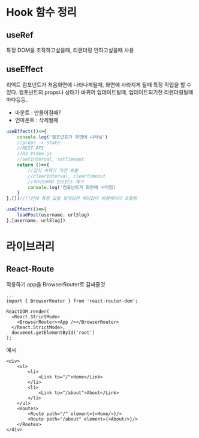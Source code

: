# Hook 함수 정리

## useRef
특정 DOM을 조작하고싶을때, 리랜더링 안하고싶을때 사용

## useEffect
리액트 컴포넌트가 처음화면에 나타나게될때,
화면에 사라지게 될때 특정 작업을 할 수 있다.
컴포넌트의 props나 상태가 바뀌어 업데이트될때, 업데이트되기전
리랜더링될때마다등등..
- 마운트 : 만들어질때?
- 언마운트 : 삭제될때

```javascript
useEffect(()=>{
    console.log('컴포넌트가 화면에 나타남')
    //props -> state
    //REST API
    //D3 Video.js
    //setInterval, setTimeout
    return ()=>{
        //값이 바뀌기 직전 호출
        //clearInterval, clearTimeout
        //라이브러리 인스턴스 제거
        console.log('컴포넌트가 화면에 사라짐)
    }
},[])//[]안에 특정 값을 넣게되면 해당값이 바뀔때마다 호출됨

useEffect(()=>{
    loadPost(username, urlSlug)
},[username, urlSlug])
```

# 라이브러리

## React-Route
적용하기
app을 BrowserRouter로 감싸줄것
```
...
import { BrowserRouter } from 'react-router-dom';

ReactDOM.render(
  <React.StrictMode>
    <BrowserRouter><App /></BrowserRouter>
  </React.StrictMode>,
  document.getElementById('root')
);
```
예시
```
<div>
    <ul>
        <li>
            <Link to="/">Home</Link>
        </li>
        <li>
            <Link to="/about">About</Link>
        </li>
    </ul>
    <Routes>
        <Route path="/" element={<Home/>}/>
        <Route path="/about" element={<About/>}/>
    </Routes>
</div>
```